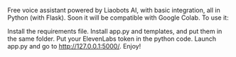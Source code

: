 Free voice assistant powered by Liaobots AI, with basic integration, all in Python (with Flask).
Soon it will be compatible with Google Colab.
To use it:

Install the requirements file.
Install app.py and templates, and put them in the same folder.
Put your ElevenLabs token in the python code.
Launch app.py and go to http://127.0.0.1:5000/.
Enjoy!
